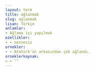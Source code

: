 ```yaml
---
layout: term
title: ağlanmak
slug: aglanmak
lisan: Türkçe
anlamlar:
- Ağlama işi yapılmak
ozellikler:
- - nesnesiz
ornekler:
- - Atatürk'ün arkasından çok ağlandı.
orneklerkaynak:
- - ''
---
```

